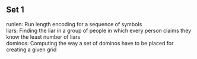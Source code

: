 ## Set 1

runlen: Run length encoding for a sequence of symbols  
liars: Finding the liar in a group of people in which every person claims they know the least number of liars  
dominos: Computing the way a set of dominos have to be placed for creating a given grid
